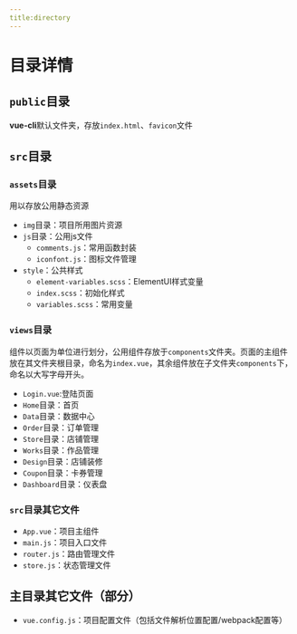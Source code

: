 ```yaml
---
title:directory
---
```

# 目录详情
## `public`目录
**vue-cli**默认文件夹，存放`index.html`、`favicon`文件
## `src`目录
### `assets`目录
用以存放公用静态资源
- `img`目录：项目所用图片资源
- `js`目录：公用js文件
    - `comments.js`：常用函数封装
    - `iconfont.js`：图标文件管理
- `style`：公共样式
    - `element-variables.scss`：ElementUI样式变量
    - `index.scss`：初始化样式
    - `variables.scss`：常用变量
### `views`目录
组件以页面为单位进行划分，公用组件存放于`components`文件夹。页面的主组件放在其文件夹根目录，命名为`index.vue`，其余组件放在子文件夹`components`下，
命名以大写字母开头。
- `Login.vue`:登陆页面
- `Home`目录：首页
- `Data`目录：数据中心
- `Order`目录：订单管理
- `Store`目录：店铺管理
- `Works`目录：作品管理
- `Design`目录：店铺装修
- `Coupon`目录：卡券管理
- `Dashboard`目录：仪表盘
### `src`目录其它文件
- `App.vue`：项目主组件
- `main.js`：项目入口文件
- `router.js`：路由管理文件
- `store.js`：状态管理文件
## 主目录其它文件（部分）
- `vue.config.js`：项目配置文件（包括文件解析位置配置/webpack配置等）



